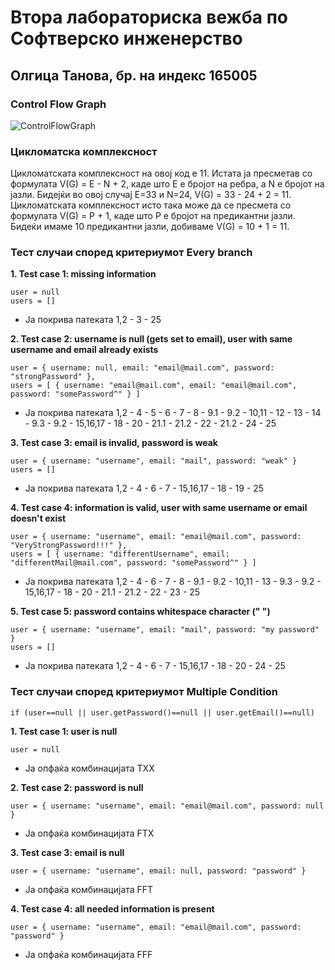 # Втора лабораториска вежба по Софтверско инженерство

## Олгица Танова, бр. на индекс 165005

### Control Flow Graph

![ControlFlowGraph](https://github.com/Olgica165005/SI_2023_lab2_165005/assets/128933727/2bc6cc95-82d8-4eab-bac7-f3ca664f871b)

### Цикломатска комплексност

Цикломатската комплексност на овој код е 11.
Истата ја пресметав со формулата V(G) = E - N + 2, каде што E е бројот на ребра, а N е бројот на јазли. Бидејќи во овој случај E=33 и N=24, V(G) = 33 - 24 + 2 = 11.
Цикломатската комплексност исто така може да се пресмета со формулата V(G) = P + 1, каде што P e бројот на предикантни јазли. Бидеќи имаме 10 предикантни јазли, добиваме V(G) = 10 + 1 = 11.

### Тест случаи според критериумот Every branch

**1. Test case 1: missing information**

```
user = null
users = []
```

- Ја покрива патеката 1,2 - 3 - 25

**2. Test case 2: username is null (gets set to email), user with same username and email already exists**

```
user = { username: null, email: "email@mail.com", password: "strongPassword" },
users = [ { username: "email@mail.com", email: "email@mail.com", password: "somePassword^" } ]
```

- Ја покрива патеката 1,2 - 4 - 5 - 6 - 7 - 8 - 9.1 - 9.2 - 10,11 - 12 - 13 - 14 - 9.3 - 9.2 - 15,16,17 - 18 - 20 - 21.1 - 21.2 - 22 - 21.2 - 24 - 25

**3. Test case 3: email is invalid, password is weak**

```
user = { username: "username", email: "mail", password: "weak" }
users = []
```

- Ја покрива патеката 1,2 - 4 - 6 - 7 - 15,16,17 - 18 - 19 - 25

**4. Test case 4: information is valid, user with same username or email doesn't exist**

```
user = { username: "username", email: "email@mail.com", password: "VeryStrongPassword!!!" },
users = [ { username: "differentUsername", email: "differentMail@mail.com", password: "somePassword^" } ]
```

- Ја покрива патеката 1,2 - 4 - 6 - 7 - 8 - 9.1 - 9.2 - 10,11 - 13 - 9.3 - 9.2 - 15,16,17 - 18 - 20 - 21.1 - 21.2 - 22 - 23 - 25

**5. Test case 5: password contains whitespace character (" ")**

```
user = { username: "username", email: "mail", password: "my password" }
users = []
```

- Ја покрива патеката 1,2 - 4 - 6 - 7 - 15,16,17 - 18 - 20 - 24 - 25

### Тест случаи според критериумот Multiple Condition
`if (user==null || user.getPassword()==null || user.getEmail()==null)`

**1. Test case 1: user is null**

```
user = null
```

- Ја опфаќа комбинацијата TXX

**2. Test case 2: password is null**

```
user = { username: "username", email: "email@mail.com", password: null }
```

- Ја опфаќа комбинацијата FTX

**3. Test case 3: email is null**

```
user = { username: "username", email: null, password: "password" }
```

- Ја опфаќа комбинацијата FFT

**4. Test case 4: all needed information is present**

```
user = { username: "username", email: "email@mail.com", password: "password" }
```

- Ја опфаќа комбинацијата FFF
